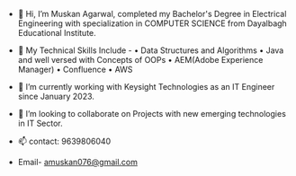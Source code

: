 - 👋 Hi, I’m Muskan Agarwal, completed my Bachelor's Degree in Electrical Engineering with specialization in COMPUTER SCIENCE from Dayalbagh Educational Institute.
- 👀 My Technical Skills Include -
 •	Data Structures and Algorithms
•	Java and well versed with Concepts of OOPs
•	AEM(Adobe Experience Manager)
•	Confluence
•	AWS

- 🌱 I’m currently working with Keysight Technologies as an IT Engineer since January 2023.
- 💞️ I’m looking to collaborate on Projects with new emerging technologies in IT Sector.
- 📫 contact: 9639806040
- Email- amuskan076@gmail.com
